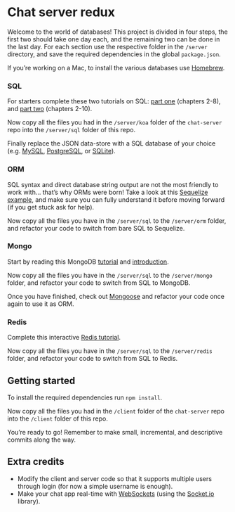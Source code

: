 # Chat server redux

Welcome to the world of databases! This project is divided in four steps, the first two should take one day each, and the remaining two can be done in the last day. For each section use the respective folder in the `/server` directory, and save the required dependencies in the global `package.json`.

If you’re working on a Mac, to install the various databases use [Homebrew](http://brew.sh/).

### SQL

For starters complete these two tutorials on SQL: [part one](http://www.sqlcourse.com/) (chapters 2-8), and [part two](http://www.sqlcourse.com/) (chapters 2-10).

Now copy all the files you had in the `/server/koa` folder of the `chat-server` repo into the `/server/sql` folder of this repo.

Finally replace the JSON data-store with a SQL database of your choice (e.g. [MySQL](https://www.mysql.com/), [PostgreSQL](https://www.postgresql.org/), or [SQLite](https://www.sqlite.org/)).

### ORM

SQL syntax and direct database string output are not the most friendly to work with… that’s why ORMs were born! Take a look at this [Sequelize example](http://docs.sequelizejs.com/en/1.7.0/articles/express/), and make sure you can fully understand it before moving forward (if you get stuck ask for help).

Now copy all the files you have in the `/server/sql` to the `/server/orm` folder, and refactor your code to switch from bare SQL to Sequelize.

### Mongo

Start by reading this MongoDB [tutorial](https://www.tutorialspoint.com/mongodb/) and [introduction](https://scotch.io/tutorials/an-introduction-to-mongodb).

Now copy all the files you have in the `/server/sql` to the `/server/mongo` folder, and refactor your code to switch from SQL to MongoDB.

Once you have finished, check out [Mongoose](http://mongoosejs.com/) and refactor your code once again to use it as ORM.

### Redis

Complete this interactive [Redis tutorial](https://try.redis.io/).

Now copy all the files you have in the `/server/sql` to the `/server/redis` folder, and refactor your code to switch from SQL to Redis.

## Getting started

To install the required dependencies run `npm install`.

Now copy all the files you had in the `/client` folder of the `chat-server` repo into the `/client` folder of this repo.

You’re ready to go! Remember to make small, incremental, and descriptive commits along the way.

## Extra credits

- Modify the client and server code so that it supports multiple users through login (for now a simple username is enough).
- Make your chat app real-time with [WebSockets](https://developer.mozilla.org/en-US/docs/Web/API/WebSockets_API) (using the [Socket.io](http://socket.io/) library).
